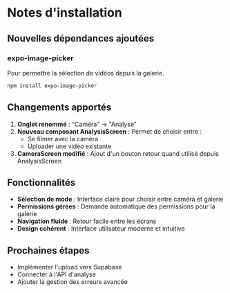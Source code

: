 # Notes d'installation

## Nouvelles dépendances ajoutées

### expo-image-picker
Pour permettre la sélection de vidéos depuis la galerie.

```bash
npm install expo-image-picker
```

## Changements apportés

1. **Onglet renommé** : "Caméra" → "Analyse"
2. **Nouveau composant AnalysisScreen** : Permet de choisir entre :
   - Se filmer avec la caméra
   - Uploader une vidéo existante
3. **CameraScreen modifié** : Ajout d'un bouton retour quand utilisé depuis AnalysisScreen

## Fonctionnalités

- **Sélection de mode** : Interface claire pour choisir entre caméra et galerie
- **Permissions gérées** : Demande automatique des permissions pour la galerie
- **Navigation fluide** : Retour facile entre les écrans
- **Design cohérent** : Interface utilisateur moderne et intuitive

## Prochaines étapes

- Implémenter l'upload vers Supabase
- Connecter à l'API d'analyse
- Ajouter la gestion des erreurs avancée